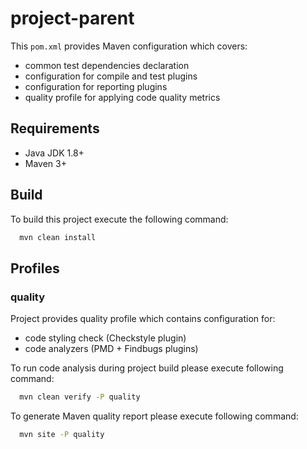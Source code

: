 project-parent
========

This `pom.xml` provides Maven configuration which covers:
- common test dependencies declaration
- configuration for compile and test plugins
- configuration for reporting plugins
- quality profile for applying code quality metrics

## Requirements

 * Java JDK 1.8+
 * Maven 3+

## Build

To build this project execute the following command:

```bash
  mvn clean install
```

## Profiles

### quality

Project provides quality profile which contains configuration for:
- code styling check (Checkstyle plugin)
- code analyzers (PMD + Findbugs plugins)

To run code analysis during project build please execute following command:

```bash
  mvn clean verify -P quality
```

To generate Maven quality report please execute following command:

```bash
  mvn site -P quality
```